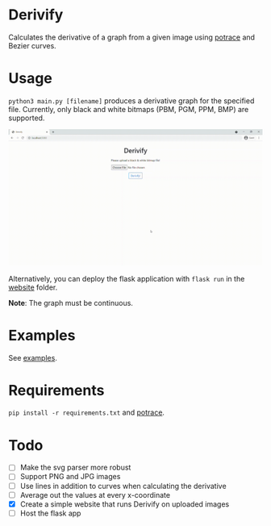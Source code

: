 # Derivify
Calculates the derivative of a graph from a given image using [potrace](http://potrace.sourceforge.net/) and Bezier curves.

# Usage
`python3 main.py [filename]` produces a derivative graph for the specified file. Currently, only black and white bitmaps (PBM, PGM, PPM, BMP) are supported.


![Website Prototype](/examples/Derivify.gif)

Alternatively, you can deploy the flask application with `flask run` in the [website](/website) folder.

**Note**: The graph must be continuous.
# Examples
See [examples](/examples).

# Requirements
`pip install -r requirements.txt` and [potrace](`http://potrace.sourceforge.net/#downloading`).

# Todo
- [ ] Make the svg parser more robust
- [ ] Support PNG and JPG images
- [ ] Use lines in addition to curves when calculating the derivative
- [ ] Average out the values at every x-coordinate
- [x] Create a simple website that runs Derivify on uploaded images
- [ ] Host the flask app